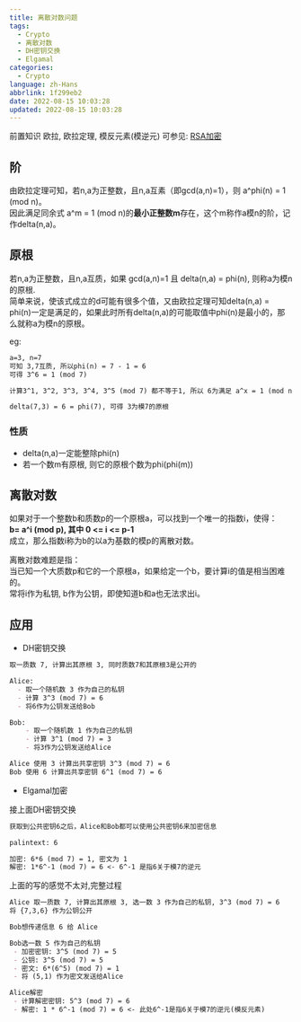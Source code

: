 ```yaml
---
title: 离散对数问题
tags:
  - Crypto
  - 离散对数
  - DH密钥交换
  - Elgamal
categories:
  - Crypto
language: zh-Hans
abbrlink: 1f299eb2
date: 2022-08-15 10:03:28
updated: 2022-08-15 10:03:28
---
```


前置知识 欧拉, 欧拉定理, 模反元素(模逆元) 可参见: [RSA加密](/posts/f1a158c9/)

## 阶

由欧拉定理可知，若n,a为正整数，且n,a互素（即gcd(a,n)=1），则 a^phi(n) = 1 (mod n)。  
因此满足同余式 a^m = 1 (mod n)的**最小正整数m**存在，这个m称作a模n的阶，记作delta(n,a)。  

## 原根

若n,a为正整数，且n,a互质，如果 gcd(a,n)=1 且 delta(n,a) = phi(n), 则称a为模n的原根.  
简单来说，使该式成立的d可能有很多个值，又由欧拉定理可知delta(n,a) = phi(n)一定是满足的，如果此时所有delta(n,a)的可能取值中phi(n)是最小的，那么就称a为模n的原根。

eg:

```md
a=3, n=7
可知 3,7互质, 所以phi(n) = 7 - 1 = 6
可得 3^6 = 1 (mod 7)

计算3^1, 3^2, 3^3, 3^4, 3^5 (mod 7) 都不等于1, 所以 6为满足 a^x = 1 (mod n)的最小正整数

delta(7,3) = 6 = phi(7), 可得 3为模7的原根
```

### 性质
<!--more-->
- delta(n,a)一定能整除phi(n)
- 若一个数m有原根, 则它的原根个数为phi(phi(m))

## 离散对数

如果对于一个整数b和质数p的一个原根a，可以找到一个唯一的指数i，使得：  
**b= a^i (mod p), 其中 0 <= i <= p-1**  
成立，那么指数i称为b的以a为基数的模p的离散对数。  
  
离散对数难题是指：  
当已知一个大质数p和它的一个原根a，如果给定一个b，要计算i的值是相当困难的。  
常将i作为私钥, b作为公钥，即使知道b和a也无法求出i。

## 应用

- DH密钥交换

```md
取一质数 7, 计算出其原根 3, 同时质数7和其原根3是公开的

Alice:
  - 取一个随机数 3 作为自己的私钥
  - 计算 3^3 (mod 7) = 6
  - 将6作为公钥发送给Bob

Bob:
    - 取一个随机数 1 作为自己的私钥
    - 计算 3^1 (mod 7) = 3
    - 将3作为公钥发送给Alice

Alice 使用 3 计算出共享密钥 3^3 (mod 7) = 6
Bob 使用 6 计算出共享密钥 6^1 (mod 7) = 6
```

- Elgamal加密

接上面DH密钥交换

```md
获取到公共密钥6之后，Alice和Bob都可以使用公共密钥6来加密信息

palintext: 6

加密: 6*6 (mod 7) = 1, 密文为 1
解密: 1*6^-1 (mod 7) = 6 <- 6^-1 是指6关于模7的逆元
```

上面的写的感觉不太对,完整过程

```md
Alice 取一质数 7, 计算出其原根 3, 选一数 3 作为自己的私钥, 3^3 (mod 7) = 6
将 {7,3,6} 作为公钥公开

Bob想传递信息 6 给 Alice

Bob选一数 5 作为自己的私钥
 - 加密密钥: 3^5 (mod 7) = 5
 - 公钥: 3^5 (mod 7) = 5
 - 密文: 6*(6^5) (mod 7) = 1
 - 将 (5,1) 作为密文发送给Alice

Alice解密
 - 计算解密密钥: 5^3 (mod 7) = 6
 - 解密: 1 * 6^-1 (mod 7) = 6 <- 此处6^-1是指6关于模7的逆元(模反元素) 
```
